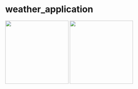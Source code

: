 # weather_application

<img src = "https://github.com/user-attachments/assets/574e3e27-eb07-45cb-9d63-bb7e79e41533" width = "200">

<img src = "https://github.com/user-attachments/assets/a36814eb-825a-4aef-bf62-c5bf92c44894" width = "200">
